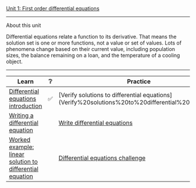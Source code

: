 
[Unit 1: First order differential equations](https://www.khanacademy.org/math/differential-equations/first-order-differential-equations)

---

About this unit

Differential equations relate a function to its derivative. That means the solution set is one or more functions, not a value or set of values. Lots of phenomena change based on their current value, including population sizes, the balance remaining on a loan, and the temperature of a cooling object.

--- 

| Learn | :grey_question: | Practice | :grey_question: |
|-|-|-|-|
| [Differential equations introduction](Differential%20equations%20introduction) | :white_check_mark: | [Verify solutions to differential equations] (Verify%20solutions%20to%20differential%20equations) | :white_check_mark: | 
| [Writing a differential equation](Writing%20a%20differential%20equation) | | [Write differential equations](Write%20differential%20equations)|
| [Worked example: linear solution to differential equation](linear%20solution%20to%20differential%20equation) | | [Differential equations challenge](Differential%20equations%20challenge)|
